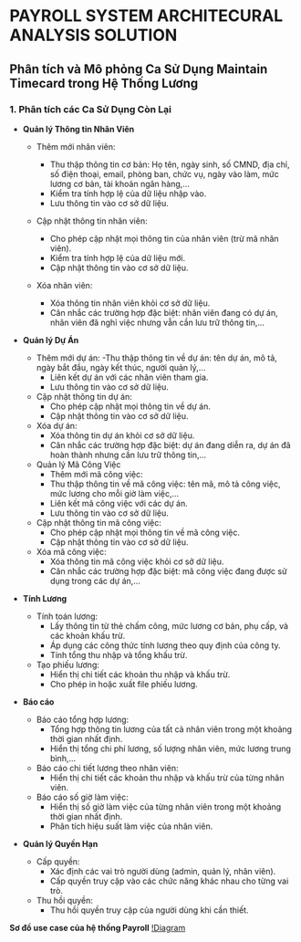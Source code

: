 # PAYROLL SYSTEM ARCHITECURAL ANALYSIS SOLUTION
## Phân tích và Mô phỏng Ca Sử Dụng Maintain Timecard trong Hệ Thống Lương
### 1. Phân tích các Ca Sử Dụng Còn Lại
- **Quản lý Thông tin Nhân Viên**
  - Thêm mới nhân viên:
    - Thu thập thông tin cơ bản: Họ tên, ngày sinh, số CMND, địa chỉ, số điện thoại, email, phòng ban, chức vụ, ngày vào làm, mức lương cơ bản, tài khoản ngân hàng,...
    - Kiểm tra tính hợp lệ của dữ liệu nhập vào.
    - Lưu thông tin vào cơ sở dữ liệu.
      
  - Cập nhật thông tin nhân viên:
    - Cho phép cập nhật mọi thông tin của nhân viên (trừ mã nhân viên).
    - Kiểm tra tính hợp lệ của dữ liệu mới.
    - Cập nhật thông tin vào cơ sở dữ liệu.
      
  - Xóa nhân viên:
    - Xóa thông tin nhân viên khỏi cơ sở dữ liệu.
    - Cân nhắc các trường hợp đặc biệt: nhân viên đang có dự án, nhân viên đã nghỉ việc nhưng vẫn cần lưu trữ thông tin,...
      
- **Quản lý Dự Án**
  - Thêm mới dự án:
    -Thu thập thông tin về dự án: tên dự án, mô tả, ngày bắt đầu, ngày kết thúc, người quản lý,...
    - Liên kết dự án với các nhân viên tham gia.
    - Lưu thông tin vào cơ sở dữ liệu.
  - Cập nhật thông tin dự án:
    - Cho phép cập nhật mọi thông tin về dự án.
    - Cập nhật thông tin vào cơ sở dữ liệu.
  - Xóa dự án:
    - Xóa thông tin dự án khỏi cơ sở dữ liệu.
    - Cân nhắc các trường hợp đặc biệt: dự án đang diễn ra, dự án đã hoàn thành nhưng cần lưu trữ thông tin,...
  - Quản lý Mã Công Việc
    - Thêm mới mã công việc:
    - Thu thập thông tin về mã công việc: tên mã, mô tả công việc, mức lương cho mỗi giờ làm việc,...
    - Liên kết mã công việc với các dự án.
    - Lưu thông tin vào cơ sở dữ liệu.
  - Cập nhật thông tin mã công việc:
    - Cho phép cập nhật mọi thông tin về mã công việc.
    - Cập nhật thông tin vào cơ sở dữ liệu.
  - Xóa mã công việc:
    - Xóa thông tin mã công việc khỏi cơ sở dữ liệu.
    - Cân nhắc các trường hợp đặc biệt: mã công việc đang được sử dụng trong các dự án,...
- **Tính Lương**
  - Tính toán lương:
    - Lấy thông tin từ thẻ chấm công, mức lương cơ bản, phụ cấp, và các khoản khấu trừ.
    - Áp dụng các công thức tính lương theo quy định của công ty.
    - Tính tổng thu nhập và tổng khấu trừ.
  - Tạo phiếu lương:
    - Hiển thị chi tiết các khoản thu nhập và khấu trừ.
    - Cho phép in hoặc xuất file phiếu lương.
- **Báo cáo**
  - Báo cáo tổng hợp lương:
    - Tổng hợp thông tin lương của tất cả nhân viên trong một khoảng thời gian nhất định.
    - Hiển thị tổng chi phí lương, số lượng nhân viên, mức lương trung bình,...
  - Báo cáo chi tiết lương theo nhân viên:
    - Hiển thị chi tiết các khoản thu nhập và khấu trừ của từng nhân viên.
  - Báo cáo số giờ làm việc:
    - Hiển thị số giờ làm việc của từng nhân viên trong một khoảng thời gian nhất định.
    - Phân tích hiệu suất làm việc của nhân viên.
- **Quản lý Quyền Hạn**
  - Cấp quyền:
    - Xác định các vai trò người dùng (admin, quản lý, nhân viên).
    - Cấp quyền truy cập vào các chức năng khác nhau cho từng vai trò.
  - Thu hồi quyền:
    - Thu hồi quyền truy cập của người dùng khi cần thiết.

**Sơ đồ use case của hệ thống Payroll**
[!Diagram](https://www.planttext.com/api/plantuml/png/V59BJiCm4Dtx5AFiUmLKVc83g8LUm7A6nE1FP3j84MB1KG8x92JOja8iBFKUEG5NmAGDE0d52ykQzx7VZ3zN7rFhg76b54JWbGEdmV0iTv1oWynnhGXbJXj8zbF9LGBKGdlgolEoMJuf4FwznSweeXcQ3ZtF_QE2M-wVDz9ZMGXT8H9IK7OJc93CQ6Mq471PMOSoWJi2OPKM6RKO-yFGR7DNPsbtwewQrHluEXRDZBuEyNPh5bo6eaaZJLSQY1R-HULmkdvTrofhwOTKi59GXzjeVVw1hpMmiBNS4rHe0lK22st-US-yh9hLWuAyMVQ3e97SsZ0dI-u9QKS3aydUg3b3vAS38o1ot4xpBraCZGB7u31XzwJ8zBUpFN1aEqMLVl_KBm000F__0m00)




